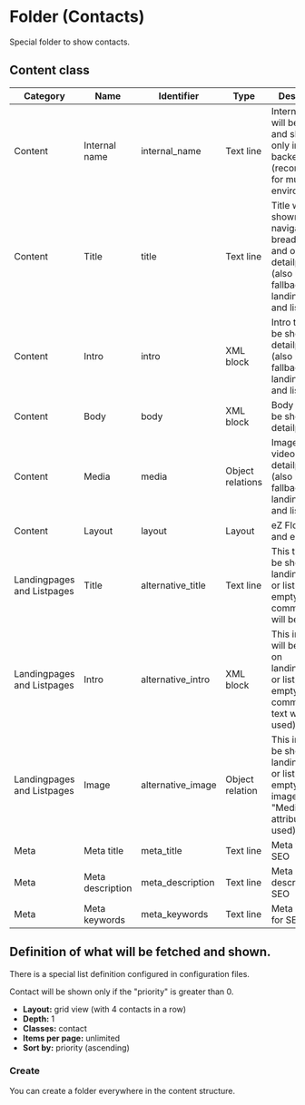 #  Folder (Contacts) 

Special folder to show contacts.

## Content class

|Category|Name|Identifier|Type|Description|
|--------|----|----------|----|-----------|
|Content|Internal name|internal_name|Text line|Internal name will be used and shown only in the backend (recommended for multilingual environments)|
|Content|Title|title|Text line|Title will be shown in navigation, breadcrumb and on detailpages. (also used as fallback for landingpages and listpages)|
|Content|Intro|intro|XML block|Intro text will be shown on detailpages. (also used as fallback for landingpages and listpages)|
|Content|Body|body|XML block|Body text will be shown on detailpages.|
|Content|Media|media|Object relations|Images and videos for detailpages (also used as fallback for landingpages and listpages)|
|Content|Layout|	layout|	Layout|	eZ Flow blocks and elements|
|Landingpages and Listpages|Title|	alternative_title|	Text line|	This title will be shown on landingpages or listpages (if empty the common title will be used)|
|Landingpages and Listpages|Intro	|alternative_intro|	XML block|	This intro text will be shown on landingpages or listpages (if empty the common intro text will be used)|
|Landingpages and Listpages|Image|	alternative_image|	Object relation|	This image will be shown on landingpages or listpages (if empty the first image of the "Media" attribute will be used)|
|Meta|Meta title|	meta_title|	Text line|	Meta title for SEO|
|Meta|Meta description|	meta_description|	Text line|	Meta description for SEO|
|Meta|Meta keywords|	meta_keywords|	Text line|	Meta keywords for SEO|


## Definition of what will be fetched and shown.

There is a special list definition configured in configuration files.

Contact will be shown only if the "priority" is greater than 0.

- **Layout:** grid view (with 4 contacts in a row)  
- **Depth:** 1  
- **Classes:** contact  
- **Items per page:** unlimited  
- **Sort by:** priority (ascending)

### Create

You can create a folder everywhere in the content structure.
